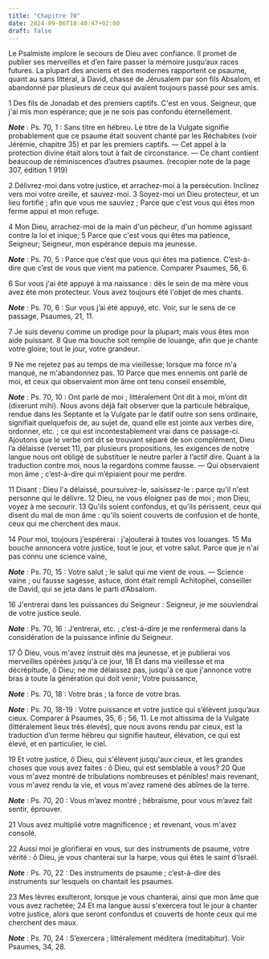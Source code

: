 ```yaml
---
title: "Chapitre 70"
date: 2024-09-06T18:40:47+02:00
draft: false
---
```



Le Psalmiste implore le secours de Dieu avec confiance.
Il promet de publier ses merveilles et d’en faire passer la mémoire jusqu’aux races futures.
La plupart des anciens et des modernes rapportent ce psaume, quant au sans littéral, à David, chassé de Jérusalem par son fils Absalom, et abandonné par plusieurs de ceux qui avaient toujours passé pour ses amis.


1 Des fils de Jonadab et des premiers captifs. C'est en vous. Seigneur, que j'ai mis mon espérance; que je ne sois pas confondu éternellement.

***Note*** :  Ps. 70, 1 : Sans titre en hébreu. Le titre de la Vulgate signifie probablement que ce psaume était souvent chanté par les Réchabites (voir Jérémie, chapitre 35) et par les premiers captifs. ― Cet appel à la protection divine était alors tout à fait de circonstance. ― Ce chant contient beaucoup de réminiscences d’autres psaumes. (recopier note de la page 307, édition 1 919)

2 Délivrez-moi dans votre justice, et arrachez-moi à la persécution. Inclinez vers moi votre oreille, et sauvez-moi. 3 Soyez-moi un Dieu protecteur, et un lieu fortifié ; afin que vous me sauviez ; Parce que c'est vous qui êtes mon ferme appui et mon refuge.


4 Mon Dieu, arrachez-moi de la main d'un pécheur, d'un homme agissant contre la loi et inique; 5 Parce que c'est vous qui êtes ma patience, Seigneur; Seigneur, mon espérance depuis ma jeunesse.

***Note*** :  Ps. 70, 5 : Parce que c’est que vous qui êtes ma patience. C’est-à-dire que c’est de vous que vient ma patience. Comparer Psaumes, 56, 6.

6 Sur vous j'ai été appuyé à ma naissance : dès le sein de ma mère vous avez été mon protecteur. Vous avez toujours été l'objet de mes chants.

***Note*** :  Ps. 70, 6 : Sur vous j’ai été appuyé, etc. Voir, sur le sens de ce passage, Psaumes, 21, 11.

7 Je suis devenu comme un prodige pour la plupart; mais vous êtes mon aide puissant. 8 Que ma bouche soit remplie de louange, afin que je chante votre gloire; tout le jour, votre grandeur.


9 Ne me rejetez pas au temps de ma vieillesse; lorsque ma force m'a manqué, ne m'abandonnez pas. 10 Parce que mes ennemis ont parlé de moi, et ceux qui observaient mon âme ont tenu conseil ensemble,

***Note*** :  Ps. 70, 10 : Ont parlé de moi ; littéralement Ont dit à moi, m’ont dit (dixerunt mihi). Nous avons déjà fait observer que la particule hébraïque, rendue dans les Septante et la Vulgate par le datif outre son sens ordinaire, signifiait quelquefois de, au sujet de, quand elle est jointe aux verbes dire, ordonner, etc. ; ce qui est incontestablement vrai dans ce passage-ci. Ajoutons que le verbe ont dit se trouvant séparé de son complément, Dieu l’a délaissé (verset 11), par plusieurs propositions, les exigences de notre langue nous ont obligé de substituer le neutre parler à l’actif dire. Quant à la traduction contre moi, nous la regardons comme fausse. ― Qui observaient mon âme ; c’est-à-dire qui m’épiaient pour me perdre.

11 Disant : Dieu l'a délaissé, poursuivez-le, saisissez-le : parce qu'il n'est personne qui le délivre. 12 Dieu, ne vous éloignez pas de moi ; mon Dieu, voyez à me secourir. 13 Qu'ils soient confondus, et qu'ils périssent, ceux qui disent du mal de mon âme : qu'ils soient couverts de confusion et de honte, ceux qui me cherchent des maux.


14 Pour moi, toujours j'espérerai : j'ajouterai à toutes vos louanges. 15 Ma bouche annoncera votre justice, tout le jour, et votre salut. Parce que je n'ai pas connu une science vaine,

***Note*** :  Ps. 70, 15 : Votre salut ; le salut qui me vient de vous. ― Science vaine ; ou fausse sagesse, astuce, dont était rempli Achitophel, conseiller de David, qui se jeta dans le parti d’Absalom.

16 J'entrerai dans les puissances du Seigneur : Seigneur, je me souviendrai de votre justice seule.

***Note*** :  Ps. 70, 16 : J’entrerai, etc. ; c’est-à-dire je me renfermerai dans la considération de la puissance infinie du Seigneur.


17 Ô Dieu, vous m'avez instruit dès ma jeunesse, et je publierai vos merveilles opérées jusqu'à ce jour, 18 Et dans ma vieillesse et ma décrépitude, ô Dieu; ne me délaissez pas, jusqu'à ce que j'annonce votre bras à toute la génération qui doit venir; Votre puissance,

***Note*** :  Ps. 70, 18 : Votre bras ; la force de votre bras.

***Note*** :  Ps. 70, 18-19 : Votre puissance et votre justice qui s’élèvent jusqu’aux cieux. Comparer à Psaumes, 35, 6 ; 56, 11. Le mot altissima de la Vulgate (littéralement lieux très élevés), que nous avons rendu par cieux, est la traduction d’un terme hébreu qui signifie hauteur, élévation, ce qui est élevé, et en particulier, le ciel.


19 Et votre justice, ô Dieu, qui s'élèvent jusqu'aux cieux, et les grandes choses que vous avez faites : ô Dieu, qui est semblable à vous? 20 Que vous m'avez montré de tribulations nombreuses et pénibles! mais revenant, vous m'avez rendu la vie, et vous m'avez ramené des abîmes de la terre.

***Note*** :  Ps. 70, 20 : Vous m’avez montré ; hébraïsme, pour vous m’avez fait sentir, éprouver.

21 Vous avez multiplié votre magnificence ; et revenant, vous m'avez consolé.


22 Aussi moi je glorifierai en vous, sur des instruments de psaume, votre vérité : ô Dieu, je vous chanterai sur la harpe, vous qui êtes le saint d'Israël.

***Note*** :  Ps. 70, 22 : Des instruments de psaume ; c’est-à-dire des instruments sur lesquels on chantait les psaumes.

23 Mes lèvres exulteront, lorsque je vous chanterai, ainsi que mon âme que vous avez rachetée; 24 Et ma langue aussi s'exercera tout le jour à chanter votre justice, alors que seront confondus et couverts de honte ceux qui me cherchent des maux.

***Note*** :  Ps. 70, 24 : S’exercera ; littéralement méditera (meditabitur). Voir Psaumes, 34, 28.

